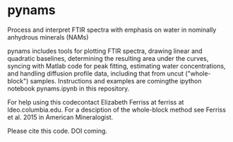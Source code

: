 # pynams
Process and interpret FTIR spectra with emphasis on water in nominally anhydrous minerals (NAMs)

pynams includes tools for plotting FTIR spectra, drawing linear and quadratic baselines, determining the resulting area under the curves, syncing with Matlab code for peak fitting, estimating water concentrations, and handling diffusion profile data, including that from uncut ("whole-block") samples. Instructions and examples are comingthe ipython notebook pynams.ipynb in this repository.

For help using this codecontact Elizabeth Ferriss at ferriss at ldeo.columbia.edu. For a desciption of the whole-block method see Ferriss et al. 2015 in American Mineralogist.

Please cite this code. DOI coming.
